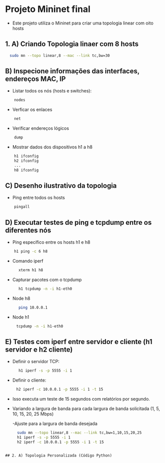 # Projeto Mininet final

- Este projeto utiliza o Mininet para criar uma topologia linear com oito hosts

## 1. A) Criando Topologia linaer com 8 hosts
```sh
  sudo mn --topo linear,8 --mac --link tc,bw=30
```

## B) Inspecione informações das interfaces, endereços MAC, IP

- Listar todos os nós (hosts e switches):
```sh
    nodes
```

- Verficar os enlaces
```sh
    net
```

- Verificar endereços lógicos
```sh
    dump
```

- Mostrar dados dos dispositivos h1 a h8
```sh
    h1 ifconfig
    h2 ifconfig
    ...
    h8 ifconfig
```

## C) Desenho ilustrativo da topologia

- Ping entre todos os hosts
```sh
    pingall
```

## D) Executar testes de ping e tcpdump entre os diferentes nós

- Ping específico entre os hosts h1 e h8
```sh
    h1 ping -c 6 h8
```

- Comando iperf
```sh
      xterm h1 h8
```

- Capturar pacotes com o tcpdump
```sh
      h1 tcpdump -n -i h1-eth0
```

- Node h8
```sh
      ping 10.0.0.1
```

- Node h1
```sh
     tcpdump -n -i h1-eth0
```

## E) Testes com iperf entre servidor e cliente (h1 servidor e h2 cliente)

- Definir o servidor TCP:
```sh
      h1 iperf -s -p 5555 -i 1
```
- Definir o cliente:
```sh
     h2 iperf -c 10.0.0.1 -p 5555 -i 1 -t 15
```
- Isso executa um teste de 15 segundos com relatórios por segundo.

- Variando a largura de banda para cada largura de banda solicitada (1, 5, 10, 15, 20, 25 Mbps)
  
  -Ajuste para a largura de banda desejada
  ```sh
    sudo mn --topo linear,8 --mac --link tc,bw=1,10,15,20,25
    h1 iperf -s -p 5555 -i 1
    h2 iperf -c 10.0.0.1 -p 5555 -i 1 -t 15
```

## 2. A) Topologia Personalizada (Código Python)


